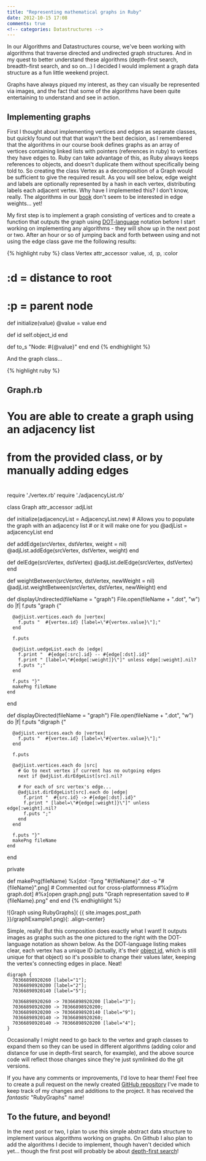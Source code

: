 ```yaml
---
title: "Representing mathematical graphs in Ruby"
date: 2012-10-15 17:08
comments: true
<!-- categories: Datastructures -->
---
```


In our Algorithms and Datastructures course, we've been working with algorithms that traverse directed and undirected graph structures. And in my quest to better understand these algorithms (depth-first search, breadth-first search, and so on…) I decided I would implement a graph data structure as a fun little weekend project.

Graphs have always piqued my interest, as they can visually be represented via images, and the fact that some of the algorithms have been quite entertaining to understand and see in action.

## Implementing graphs

First I thought about implementing vertices and edges as separate classes, but quickly found out that that wasn't the best decision, as I remembered that the algorithms in our course book defines graphs as an array of vertices containing linked lists with pointers (references in ruby) to vertices they have edges to. Ruby can take advantage of this, as Ruby always keeps references to objects, and doesn't duplicate them without specifically being told to. So creating the class Vertex as a decomposition of a Graph would be sufficient to give the required result. As you will see below, edge weight and labels are optionally represented by a hash in each vertex, distributing labels each adjacent vertex. Why have I implemented this? I don't know, really. The algorithms in our [book](http://www.amazon.co.uk/dp/0262533057) don't seem to be interested in edge weights… yet!

My first step is to implement a graph consisting of vertices and to create a function that outputs the graph using [DOT-language](http://en.wikipedia.org/wiki/DOT_language) notation before I start working on implementing any algorithms - they will show up in the next post or two. After an hour or so of jumping back and forth between using and not using the edge class gave me the following results:

{% highlight ruby %}
class Vertex
  attr_accessor :value, :d, :p, :color

  # :d = distance to root
  # :p = parent node

  def initialize(value)
    @value = value
  end

  def id
    self.object_id
  end

  def to_s
    "Node: #{@value}"
  end
end
{% endhighlight %}

And the graph class…

{% highlight ruby %}
## Graph.rb
# You are able to create a graph using an adjacency list
# from the provided class, or by manually adding edges
#

require './vertex.rb'
require './adjacencyList.rb'

class Graph
  attr_accessor :adjList

  def initialize(adjacencyList = AdjacencyList.new)
    # Allows you to populate the graph with an adjacency list
    # or it will make one for you
    @adjList = adjacencyList
  end

  def addEdge(srcVertex, dstVertex, weight = nil)
    @adjList.addEdge(srcVertex, dstVertex, weight)
  end

  def delEdge(srcVertex, dstVertex)
    @adjList.delEdge(srcVertex, dstVertex)
  end

  def weightBetween(srcVertex, dstVertex, newWeight = nil)
    @adjList.weightBetween(srcVertex, dstVertex, newWeight)
  end

  def displayUndirected(fileName = "graph")
    File.open(fileName + ".dot", "w") do |f|
      f.puts "graph {"

      @adjList.vertices.each do |vertex|
        f.puts "  #{vertex.id} [label=\"#{vertex.value}\"];"
      end

      f.puts

      @adjList.uedgeList.each do |edge|
        f.print "  #{edge[:src].id} -- #{edge[:dst].id}"
        f.print " [label=\"#{edge[:weight]}\"]" unless edge[:weight].nil?
        f.puts ";"
      end

      f.puts "}"
      makePng fileName
    end
  end

  def displayDirected(fileName = "graph")
    File.open(fileName + ".dot", "w") do |f|
      f.puts "digraph {"

      @adjList.vertices.each do |vertex|
        f.puts "  #{vertex.id} [label=\"#{vertex.value}\"];"
      end

      f.puts

      @adjList.vertices.each do |src|
        # Go to next vertex if current has no outgoing edges
        next if @adjList.dirEdgeList[src].nil?

        # For each of src vertex's edge...
        @adjList.dirEdgeList[src].each do |edge|
          f.print "  #{src.id} -> #{edge[:dst].id}"
          f.print " [label=\"#{edge[:weight]}\"]" unless edge[:weight].nil?
          f.puts ";"
        end
      end

      f.puts "}"
      makePng fileName
    end
  end

  private

  def makePng(fileName)
    %x[dot -Tpng "#{fileName}".dot -o "#{fileName}".png]
    # Commented out for cross-platformness
    #%x[rm graph.dot]
    #%x[open graph.png]
    puts "Graph representation saved to #{fileName}.png"
  end
end
{% endhighlight %}

![Graph using RubyGraphs]( {{ site.images.post_path }}/graphExample1.png){: .align-center}


Simple, really! But this composition does exactly what I want! It outputs images as graphs such as the one pictured to the right with the DOT-language notation as shown below. As the DOT-language listing makes clear, each vertex has a unique ID (actually, it's their [object id](http://ruby-doc.org/core-1.9.3/Object.html#method-i-object_id), which is still unique for that object) so it's possible to change their values later, keeping the vertex's connecting edges in place. Neat!

```
digraph {
  70366898920260 [label="1"];
  70366898920200 [label="2"];
  70366898920140 [label="5"];

  70366898920260 -> 70366898920200 [label="3"];
  70366898920200 -> 70366898920200;
  70366898920200 -> 70366898920140 [label="9"];
  70366898920140 -> 70366898920260;
  70366898920140 -> 70366898920200 [label="4"];
}
```

Occasionally I might need to go back to the vertex and graph classes to expand them so they can be used in different algorithms (adding color and distance for use in depth-first search, for example), and the above source code will reflect those changes since they're just symlinked do the git versions.

If you have any comments or improvements, I'd love to hear them! Feel free to create a pull request on the newly created [GitHub repository](https://github.com/Fapper/RubyGraphs) I've made to keep track of my changes and additions to the project. It has received the _fantastic_ "RubyGraphs" name!

## To the future, and beyond!
In the next post or two, I plan to use this simple abstract data structure to implement various algorithms working on graphs. On Github I also plan to add the algorithms I decide to implement, though haven't decided which yet… though the first post will probably be about [depth-first search](http://en.wikipedia.org/wiki/Depth-first_search)!
